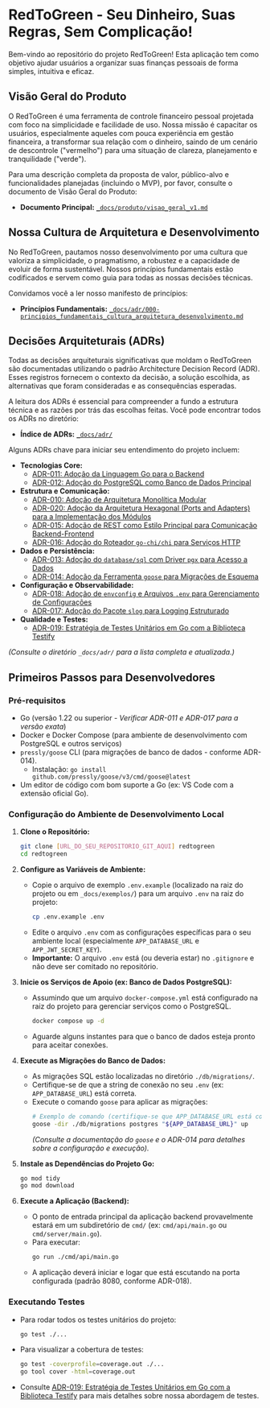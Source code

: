 # RedToGreen - Seu Dinheiro, Suas Regras, Sem Complicação!

Bem-vindo ao repositório do projeto RedToGreen! Esta aplicação tem como objetivo ajudar usuários a organizar suas finanças pessoais de forma simples, intuitiva e eficaz.

## Visão Geral do Produto

O RedToGreen é uma ferramenta de controle financeiro pessoal projetada com foco na simplicidade e facilidade de uso. Nossa missão é capacitar os usuários, especialmente aqueles com pouca experiência em gestão financeira, a transformar sua relação com o dinheiro, saindo de um cenário de descontrole ("vermelho") para uma situação de clareza, planejamento e tranquilidade ("verde").

Para uma descrição completa da proposta de valor, público-alvo e funcionalidades planejadas (incluindo o MVP), por favor, consulte o documento de Visão Geral do Produto:

* **Documento Principal:** [`_docs/produto/visao_geral_v1.md`](_docs/produto/visao_geral_v1.md)

## Nossa Cultura de Arquitetura e Desenvolvimento

No RedToGreen, pautamos nosso desenvolvimento por uma cultura que valoriza a simplicidade, o pragmatismo, a robustez e a capacidade de evoluir de forma sustentável. Nossos princípios fundamentais estão codificados e servem como guia para todas as nossas decisões técnicas.

Convidamos você a ler nosso manifesto de princípios:

* **Princípios Fundamentais:** [`_docs/adr/000-principios_fundamentais_cultura_arquitetura_desenvolvimento.md`](_docs/adr/000-principios_fundamentais_cultura_arquitetura_desenvolvimento.md)

## Decisões Arquiteturais (ADRs)

Todas as decisões arquiteturais significativas que moldam o RedToGreen são documentadas utilizando o padrão Architecture Decision Record (ADR). Esses registros fornecem o contexto da decisão, a solução escolhida, as alternativas que foram consideradas e as consequências esperadas.

A leitura dos ADRs é essencial para compreender a fundo a estrutura técnica e as razões por trás das escolhas feitas. Você pode encontrar todos os ADRs no diretório:

* **Índice de ADRs:** [`_docs/adr/`](_docs/adr/)

Alguns ADRs chave para iniciar seu entendimento do projeto incluem:

* **Tecnologias Core:**
    * [ADR-011: Adoção da Linguagem Go para o Backend](_docs/adr/011-adocao_linguagem_go_para_backend.md)
    * [ADR-012: Adoção do PostgreSQL como Banco de Dados Principal](_docs/adr/012-adocao_postgresql_como_banco_dados.md)
* **Estrutura e Comunicação:**
    * [ADR-010: Adoção de Arquitetura Monolítica Modular](_docs/adr/010-arquitetura_backend_monolitica_modular.md)
    * [ADR-020: Adoção da Arquitetura Hexagonal (Ports and Adapters) para a Implementação dos Módulos](_docs/adr/020-adocao_arquitetura_hexagonal_nos_modulos.md)
    * [ADR-015: Adoção de REST como Estilo Principal para Comunicação Backend-Frontend](_docs/adr/015-adocao_rest_como_estilo_principal_comunicacao_backend_frontend.md)
    * [ADR-016: Adoção do Roteador `go-chi/chi` para Serviços HTTP](_docs/adr/016-adocao_router_chi_para_servicos_http.md)
* **Dados e Persistência:**
    * [ADR-013: Adoção do `database/sql` com Driver `pgx` para Acesso a Dados](_docs/adr/013-adocao_database_sql_e_pgx_para_acesso_dados.md)
    * [ADR-014: Adoção da Ferramenta `goose` para Migrações de Esquema](_docs/adr/014-adocao_ferramenta_goose_para_migracoes_schema.md)
* **Configuração e Observabilidade:**
    * [ADR-018: Adoção de `envconfig` e Arquivos `.env` para Gerenciamento de Configurações](_docs/adr/018-adocao_envconfig_para_gerenciamento_configuracoes.md)
    * [ADR-017: Adoção do Pacote `slog` para Logging Estruturado](_docs/adr/017-adocao_pacote_slog_para_logging_estruturado.md)
* **Qualidade e Testes:**
    * [ADR-019: Estratégia de Testes Unitários em Go com a Biblioteca Testify](_docs/adr/019-testes_unitarios_go_com_testify.md)

*(Consulte o diretório `_docs/adr/` para a lista completa e atualizada.)*

## Primeiros Passos para Desenvolvedores

### Pré-requisitos

* Go (versão 1.22 ou superior - *Verificar ADR-011 e ADR-017 para a versão exata*)
* Docker e Docker Compose (para ambiente de desenvolvimento com PostgreSQL e outros serviços)
* `pressly/goose` CLI (para migrações de banco de dados - conforme ADR-014).
    * Instalação: `go install github.com/pressly/goose/v3/cmd/goose@latest`
* Um editor de código com bom suporte a Go (ex: VS Code com a extensão oficial Go).

### Configuração do Ambiente de Desenvolvimento Local

1.  **Clone o Repositório:**
    ```bash
    git clone [URL_DO_SEU_REPOSITORIO_GIT_AQUI] redtogreen
    cd redtogreen
    ```

2.  **Configure as Variáveis de Ambiente:**
    * Copie o arquivo de exemplo `.env.example` (localizado na raiz do projeto ou em `_docs/exemplos/`) para um arquivo `.env` na raiz do projeto:
        ```bash
        cp .env.example .env
        ```
    * Edite o arquivo `.env` com as configurações específicas para o seu ambiente local (especialmente `APP_DATABASE_URL` e `APP_JWT_SECRET_KEY`).
    * **Importante:** O arquivo `.env` está (ou deveria estar) no `.gitignore` e não deve ser comitado no repositório.

3.  **Inicie os Serviços de Apoio (ex: Banco de Dados PostgreSQL):**
    * Assumindo que um arquivo `docker-compose.yml` está configurado na raiz do projeto para gerenciar serviços como o PostgreSQL.
        ```bash
        docker compose up -d
        ```
    * Aguarde alguns instantes para que o banco de dados esteja pronto para aceitar conexões.

4.  **Execute as Migrações do Banco de Dados:**
    * As migrações SQL estão localizadas no diretório `./db/migrations/`.
    * Certifique-se de que a string de conexão no seu `.env` (ex: `APP_DATABASE_URL`) está correta.
    * Execute o comando `goose` para aplicar as migrações:
        ```bash
        # Exemplo de comando (certifique-se que APP_DATABASE_URL está corretamente definida no seu .env):
        goose -dir ./db/migrations postgres "${APP_DATABASE_URL}" up
        ```
        *(Consulte a documentação do `goose` e o ADR-014 para detalhes sobre a configuração e execução).*

5.  **Instale as Dependências do Projeto Go:**
    ```bash
    go mod tidy
    go mod download
    ```

6.  **Execute a Aplicação (Backend):**
    * O ponto de entrada principal da aplicação backend provavelmente estará em um subdiretório de `cmd/` (ex: `cmd/api/main.go` ou `cmd/server/main.go`).
    * Para executar:
        ```bash
        go run ./cmd/api/main.go
        ```
    * A aplicação deverá iniciar e logar que está escutando na porta configurada (padrão 8080, conforme ADR-018).

### Executando Testes

* Para rodar todos os testes unitários do projeto:
    ```bash
    go test ./...
    ```
* Para visualizar a cobertura de testes:
    ```bash
    go test -coverprofile=coverage.out ./...
    go tool cover -html=coverage.out
    ```
* Consulte [ADR-019: Estratégia de Testes Unitários em Go com a Biblioteca Testify](_docs/adr/019-testes_unitarios_go_com_testify.md) para mais detalhes sobre nossa abordagem de testes.
